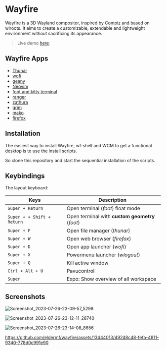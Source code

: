 # Wayfire

Wayfire is a 3D Wayland compositor, inspired by Compiz and based on wlroots.
It aims to create a customizable, extendable and lightweight environment without sacrificing its appearance.
> Live demo [_here_](https://www.example.com). 

## Wayfire Apps
* [Thunar](#general-information)
* [wofi](#technologies-used)
* [geany](#features)
* [Neovim](#screenshots)
* [foot and kitty terminal](#setup)
* [ranger](#usage)
* [zathura](#project-status)
* [grim](#room-for-improvement)
* [mako](#acknowledgements)
* [firefox](#contact)


## Installation

The easiest way to install Wayfire, wf-shell and WCM to get a functional desktop is to use the install scripts.

So clone this repository and start the sequential installation of the scripts.


## Keybindings

The layout keyboard:

| Keys | Description |
| --- | --- |
| `Super + Return` | Open terminal (*foot*) float mode |
| `Super + + Shift + Return` | Open terminal with **custom geometry** (*foot*) |
| `Super + F` | Open file manager (*thunar*) |
| `Super + W` | Open web browser (*firefox*) |
| `Super + D` | Open app launcher (*wofi*) |
| `Super + X` | Powermenu launcher (*wlogout*) |
| `Super + Q` | Kill active window |
| `Ctrl + Alt + U` | Pavucontrol |
| `Super` | Expo: Show overview of all workspace |


## Screenshots

![Screenshot_2023-07-26-23-09-57_5298](https://github.com/eldermf/wayfire/assets/13444013/e703d557-951a-4d4d-b053-2f06675ee341)


![Screenshot_2023-07-26-23-12-11_28740](https://github.com/eldermf/wayfire/assets/13444013/65cdbf9d-69ae-4312-a740-256fa24e0304)


![Screenshot_2023-07-26-23-14-08_8656](https://github.com/eldermf/wayfire/assets/13444013/84dee55e-c03f-4772-96c7-c1397cfbc333)



https://github.com/eldermf/wayfire/assets/13444013/49248c48-fefa-4811-9340-778d0c991e90

